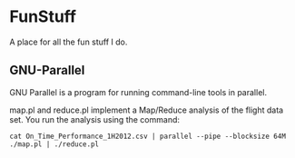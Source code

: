 FunStuff
========

A place for all the fun stuff I do.

GNU-Parallel
------------
GNU Parallel is a program for running command-line tools in parallel.

map.pl and reduce.pl implement a Map/Reduce analysis of the flight data set. You run the analysis
using the command:

    cat On_Time_Performance_1H2012.csv | parallel --pipe --blocksize 64M ./map.pl | ./reduce.pl
